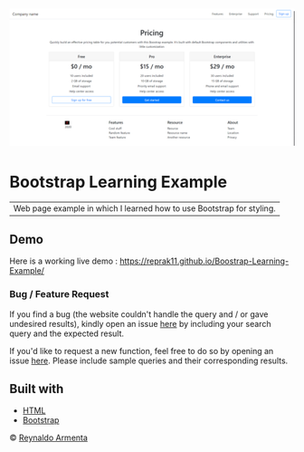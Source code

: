 # ![Boostrap-Example](https://github.com/Reprak11/Portafolio-Reprak11/blob/master/css/images/bootstrap-example.PNG)
# Bootstrap Learning Example
<table>
<tr>
<td>
  Web page example in which I learned how to use Bootstrap for styling.
</td>
</tr>
</table>


## Demo
Here is a working live demo : https://reprak11.github.io/Boostrap-Learning-Example/ 

### Bug / Feature Request

If you find a bug (the website couldn't handle the query and / or gave undesired results), kindly open an issue [here](https://github.com/Reprak11/Boostrap-Learning-Example/issues/new) by including your search query and the expected result.

If you'd like to request a new function, feel free to do so by opening an issue [here](https://github.com/Reprak11/Boostrap-Learning-Example/issues/new). Please include sample queries and their corresponding results.


## Built with 

- [HTML](https://www.w3schools.com/html/)
- [Bootstrap](https://getbootstrap.com/)

© [Reynaldo Armenta ](https://github.com/Reprak11)

